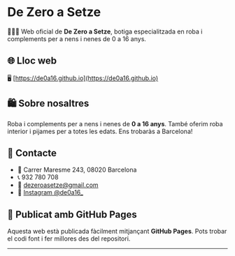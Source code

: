 # De Zero a Setze

👶👧🧒 Web oficial de **De Zero a Setze**, botiga especialitzada en roba i complements per a nens i nenes de 0 a 16 anys.

## 🌐 Lloc web

🖥️ [https://de0a16.github.io](https://de0a16.github.io)

## 🛍️ Sobre nosaltres

Roba i complements per a nens i nenes de **0 a 16 anys**. També oferim roba interior i pijames per a totes les edats. Ens trobaràs a Barcelona!

## 📍 Contacte

- 📍 Carrer Maresme 243, 08020 Barcelona  
- 📞 932 780 708  
- 📧 dezeroasetze@gmail.com  
- 📸 [Instagram @de0a16_](https://instagram.com/de0a16_)

## 🚀 Publicat amb GitHub Pages

Aquesta web està publicada fàcilment mitjançant **GitHub Pages**. Pots trobar el codi font i fer millores des del repositori.

---

